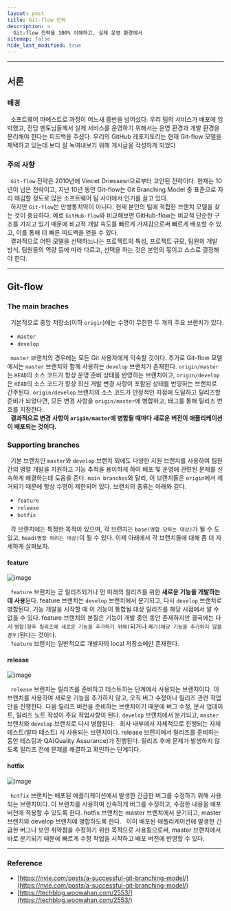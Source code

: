 ```yaml
---
layout: post
title: Git-flow 전략
description: >
  Git-flow 전략을 100% 이해하고, 실제 운영 환경에서 
sitemap: false
hide_last_modified: true
---
```


---

## 서론

### 배경

&nbsp; 소프트웨어 마에스트로 과정이 어느새 중반을 넘어섰다. 우리 팀의 서비스가 배포에 임박했고, 전담 멘토님들께서 실제 서비스를 운영하기 위해서는 운영 환경과 개발 환경을 분리해야 한다는 피드백을 주셨다. 우리의 GitHub 레포지토리는 현재 Git-flow 모델을 채택하고 있는데 보다 잘 녹여내보기 위해 게시글을 작성하게 되었다

### 주의 사항

&nbsp; `Git-flow` 전략은 2010년에 Vincet Driessesn으로부터 고안된 전략이다. 현재는 10년이 넘은 전략이고, 지난 10년 동안 Git-flow는 Git Branching Model 중 표준으로 자리 매김할 정도로 많은 소프트웨어 팀 사이에서 인기를 끌고 있다.<br>
&nbsp; 하지만 `Git-flow`는 만병통치약이 아니다. 현재 본인의 팀에 적합한 브랜치 모델을 찾는 것이 중요하다. 예로 `GitHub-flow`와 비교해보면 GitHub-flow는 비교적 단순한 구조를 가지고 있기 때문에 비교적 개발 속도를 빠르게 가져감으로써 빠르게 배포할 수 있고, 이를 통해 더 빠른 피드백을 얻을 수 있다.<br>
&nbsp; 결과적으로 어떤 모델을 선택하느냐는 프로젝트의 특성, 프로젝트 규모, 팀원의 개발 방식, 팀원들의 역량 등에 따라 다르고, 선택을 하는 것은 본인의 몫이고 스스로 결정해야 한다.

---

## Git-flow

### The main braches

&nbsp; 기본적으로 중앙 저장소(이하 `origin`)에는 수명이 무한한 두 개의 주요 브랜치가 있다.

- `master`
- `develop`

&nbsp; `master` 브랜치의 경우에는 모든 Git 사용자에게 익숙할 것이다. 추가로 Git-flow 모델에서는 `master` 브랜치와 함께 사용하는 `develop` 브랜치가 존재한다. `origin/master`는 `HEAD`의 소스 코드가 항상 운영 준비 상태를 반영하는 브랜치이고, `origin/develop`은 `HEAD`의 소스 코드가 항상 최신 개발 변경 사항이 포함된 상태를 반영하는 브랜치로 간주된다. `origin/develop` 브랜치의 소스 코드가 안정적인 지점에 도달하고 릴리즈할 준비가 되었다면, 모든 변경 사항을 `origin/master`에 병합하고, 태그를 통해 릴리즈 번호를 지정한다.<br>
&nbsp; **결과적으로 변경 사항이 `origin/master`에 병합될 때마다 새로운 버전이 애플리케이션이 배포되는 것이다.**

### Supporting branches

&nbsp; 기본 브랜치인 `master`와 `develop` 브랜치 외에도 다양한 지원 브랜치를 사용하여 팀원 간의 병렬 개발을 지원하고 기능 추적을 용이하게 하여 배포 및 운영에 관련된 문제를 신속하게 해결하는데 도움을 준다. `main branches`와 달리, 이 브랜치들은 `origin`에서 제거되기 때문에 항상 수명이 제한되어 있다. 브랜치의 종류는 아래와 같다.

- `feature`
- `release`
- `hotfix`

&nbsp; 각 브랜치에는 특정한 목적이 있으며, 각 브랜치는 `base(병합 당하는 대상)`가 될 수 도 있고, `head(병합 하려는 대상)`이 될 수 있다. 이제 아래에서 각 브랜치들에 대해 좀 더 자세하게 살펴보자.

#### feature

![image](https://user-images.githubusercontent.com/68031450/264684839-4d5b9621-a8cb-4fb9-aa7e-53694886d52a.png)

&nbsp; `feature` 브랜치는 곧 릴리즈되거나 먼 미래의 릴리즈를 위한 **새로운 기능을 개발하는 데 사용**된다. feature 브랜치는 `develop` 브랜치에서 분기되고, 다시 `develop` 브랜치로 병합된다.  기능 개발을 시작할 때 이 기능이 통합될 대상 릴리즈를 해당 시점에서 알 수 없을 수 있다. feature 브랜치의 본질은 기능이 개발 중인 동안 존재하지만 결국에는 다시 `병합(향후 릴리즈에 새로운 기능을 추가하기 위해)`되거나 `폐기(해당 기능을 추가하지 않을 경우)`된다는 것이다.<br>
&nbsp; `feature` 브랜치는 일반적으로 개발자의 local 저장소에만 존재한다.

#### release

![image](https://user-images.githubusercontent.com/68031450/264738852-c508428d-bc05-4d97-87c0-08b6e282d5ad.png)

&nbsp; `release` 브랜치는 릴리즈를 준비하고 테스트하는 단계에서 사용되는 브랜치이다. 이 브랜치를 사용하여 새로운 기능을 추가하지 않고, 오직 버그 수정이나 릴리즈 관련 작업만을 진행한다. 다음 릴리즈 버전을 준비하는 브랜치이기 때문에 버그 수정, 문서 업데이트, 릴리즈 노트 작성이 주요 작업사항이 된다. `develop` 브랜치에서 분기되고, `master` 브랜치와 `develop` 브랜치로 다시 병합된다.
&nbsp; 회사 내부에서 자체적으로 진행되는 자체 테스트(알파 테스트) 시 사용되는 브랜치이다. release 브랜치에서 릴리즈를 준비하는 동안 테스팅과 QA(Quality Assurance)가 진행된다. 릴리즈 후에 문제가 발생하지 않도록 릴리즈 전에 문제를 해결하고 확인하는 단계이다.

#### hotfix

![image](https://user-images.githubusercontent.com/68031450/264743520-b1f8508d-64a5-496d-9d17-eadcbe1e6667.png)

&nbsp; `hotfix` 브랜치는 배포된 애플리케이션에서 발생한 긴급한 버그를 수정하기 위해 사용되는 브랜치이다. 이 브랜치를 사용하여 신속하게 버그를 수정하고, 수정한 내용을 배포 버전에 적용할 수 있도록 한다. hotfix 브랜치는 master 브랜치에서 분기되고, master 브랜치와 develop 브랜치에 병합하도록 한다.
&nbsp; 이미 배포된 애플리케이션에 발생한 긴급한 버그나 보안 취약점을 수정하기 위한 목적으로 사용됨으로써, master 브랜치에서 바로 분기되기 때문에 빠르게 수정 작업을 시작하고 배포 버전에 반영할 수 있다.

---

### Reference

- [https://nvie.com/posts/a-successful-git-branching-model/](https://nvie.com/posts/a-successful-git-branching-model/)
- [https://techblog.woowahan.com/2553/](https://techblog.woowahan.com/2553/)
